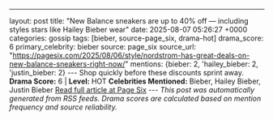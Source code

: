 ---
layout: post
title: "New Balance sneakers are up to 40% off — including styles stars like Hailey Bieber wear"
date: 2025-08-07 05:26:27 +0000
categories: gossip
tags: [bieber, source-page_six, drama-hot]
drama_score: 6
primary_celebrity: bieber
source: page_six
source_url: "https://pagesix.com/2025/08/06/style/nordstrom-has-great-deals-on-new-balance-sneakers-right-now/"
mentions: {bieber: 2, 'hailey_bieber: 2, 'justin_bieber: 2} --- Shop quickly before these discounts sprint away. **Drama Score:** 6 | **Level:** HOT **Celebrities Mentioned:** Bieber, Hailey Bieber, Justin Bieber [Read full article at Page Six](https://pagesix.com/2025/08/06/style/nordstrom-has-great-deals-on-new-balance-sneakers-right-now/) --- *This post was automatically generated from RSS feeds. Drama scores are calculated based on mention frequency and source reliability.*